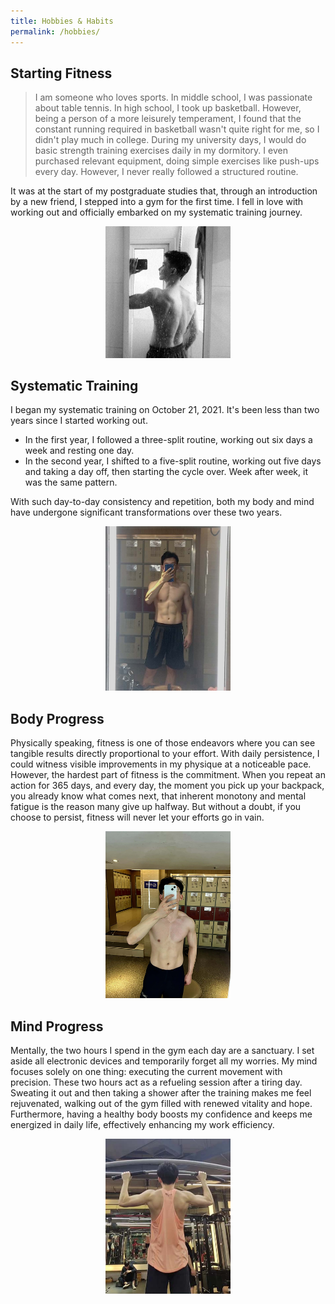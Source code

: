 ```yaml
---
title: Hobbies & Habits
permalink: /hobbies/
---
```

## Starting Fitness
> I am someone who loves sports. In middle school, I was passionate about table tennis. In high school, I took up basketball. However, being a person of a more leisurely temperament, I found that the constant running required in basketball wasn't quite right for me, so I didn't play much in college. During my university days, I would do basic strength training exercises daily in my dormitory. I even purchased relevant equipment, doing simple exercises like push-ups every day. However, I never really followed a structured routine.  

It was at the start of my postgraduate studies that, through an introduction by a new friend, I stepped into a gym for the first time. I fell in love with working out and officially embarked on my systematic training journey.

<div style="text-align:center;">
  <img src="../images/1.jpg" alt="photo" width="200">
</div>

## Systematic Training
I began my systematic training on October 21, 2021. It's been less than two years since I started working out. 
- In the first year, I followed a three-split routine, working out six days a week and resting one day.
- In the second year, I shifted to a five-split routine, working out five days and taking a day off, then starting the cycle over. Week after week, it was the same pattern.

With such day-to-day consistency and repetition, both my body and mind have undergone significant transformations over these two years.

<div style="text-align:center;">
  <img src="../images/2.jpg" alt="photo" width="200">
</div>

## Body Progress
Physically speaking, fitness is one of those endeavors where you can see tangible results directly proportional to your effort. With daily persistence, I could witness visible improvements in my physique at a noticeable pace. However, the hardest part of fitness is the commitment. When you repeat an action for 365 days, and every day, the moment you pick up your backpack, you already know what comes next, that inherent monotony and mental fatigue is the reason many give up halfway. But without a doubt, if you choose to persist, fitness will never let your efforts go in vain.

<div style="text-align:center;">
  <img src="../images/3.jpg" alt="photo" width="200">
</div>

## Mind Progress
Mentally, the two hours I spend in the gym each day are a sanctuary. I set aside all electronic devices and temporarily forget all my worries. My mind focuses solely on one thing: executing the current movement with precision. These two hours act as a refueling session after a tiring day. Sweating it out and then taking a shower after the training makes me feel rejuvenated, walking out of the gym filled with renewed vitality and hope. Furthermore, having a healthy body boosts my confidence and keeps me energized in daily life, effectively enhancing my work efficiency.

<div style="text-align:center;">
  <img src="../images/4.jpg" alt="photo" width="200">
</div>
